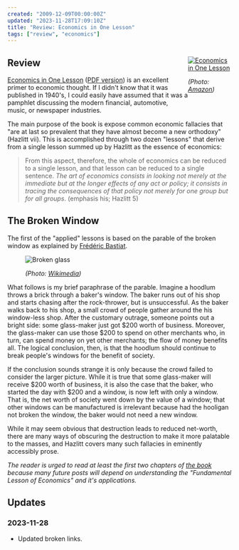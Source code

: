 ```yaml
---
created: "2009-12-09T00:00:00Z"
updated: "2023-11-28T17:09:10Z"
title: "Review: Economics in One Lesson"
tags: ["review", "economics"]
---
```


<figure style="float: right; width: 7em; margin: 0 0 1em 0;" markdown="1">

[![Economics in One Lesson]({{thumbnail}})][amazon]

<figcaption>
  <address markdown="1">

(Photo: [Amazon][amazon])</address>

</figcaption>
</figure>

[amazon]: http://www.amazon.com/gp/product/0517548232

## Review

[Economics in One Lesson][amazon] ([PDF version][1]) is an excellent primer to
economic thought. If I didn't know that it was published in 1940's, I could
easily have assumed that it was a pamphlet discussing the modern financial,
automotive, music, or newspaper industries.

The main purpose of the book is expose common economic fallacies that
"are at last so prevalent that they have almost become a new orthodoxy"
(Hazlitt vii). This is accomplished through two dozen "lessons" that derive from
a single lesson summed up by Hazlitt as the essence of economics:

> From this aspect, therefore, the whole of economics can be reduced to a single
> lesson, and that lesson can be reduced to a single sentence.
> _The art of economics consists in looking not merely at the immediate but at
> the longer effects of any act or policy; it consists in tracing the
> consequences of that policy not merely for one group but for all groups_.
> (emphasis his; Hazlitt 5)

## The Broken Window

The first of the "applied" lessons is based on the parable of the broken window
as explained by [Frédéric Bastiat](https://en.wikipedia.org/wiki/Fr%C3%A9d%C3%A9ric_Bastiat).

<figure markdown="1">

![Broken glass](/static/img/2009-12-09-broken-window.jpg)

<figcaption>
  <address markdown="1">

(Photo: [Wikimedia](http://commons.wikimedia.org/wiki/File:Broken_glass.jpg))</address>

</figcaption>
</figure><!--more-->

What follows is my brief paraphrase of the parable. Imagine a hoodlum throws a
brick through a baker's window. The baker runs out of his shop and starts
chasing after the rock-thrower, but is unsuccessful. As the baker walks back to
his shop, a small crowd of people gather around the his window-less shop. After
the customary outrage, someone points out a bright side: some glass-maker just
got $200 worth of business. Moreover, the glass-maker can use those $200 to
spend on other merchants who, in turn, can spend money on yet other merchants;
the flow of money benefits all. The logical conclusion, then, is that the
hoodlum should continue to break people's windows for the benefit of society.

If the conclusion sounds strange it is only because the crowd failed to consider
the larger picture. While it is true that some glass-maker will receive $200
worth of business, it is also the case that the baker, who started the day with
$200 and a window, is now left with only a window. That is, the net worth of
society went down by the value of a window; that other windows can be
manufactured is irrelevant because had the hooligan not broken the window, the
baker would not need a new window.

While it may seem obvious that destruction leads to reduced net-worth, there are
many ways of obscuring the destruction to make it more palatable to the masses,
and Hazlitt covers many such fallacies in eminently accessibly prose.

_The reader is urged to read at least the first two chapters of
[the book][1] because
many future posts will depend on understanding the "Fundamental Lesson of
Economics" and it's applications._

[1]: https://web.archive.org/web/20090329165134/https://fee.org/pdf/books/Economics_in_one_lesson.pdf

## Updates

### <span class="rel-date" title="2023-11-28T17:09:10Z">2023-11-28</span>

- Updated broken links.
